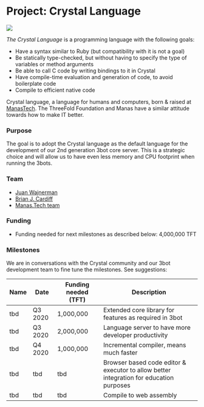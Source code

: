 # Project: Crystal Language

![](crystal_language.jpg)

*The Crystal Language* is a programming language with the following goals:

- Have a syntax similar to Ruby (but compatibility with it is not a goal)
- Be statically type-checked, but without having to specify the type of variables or method arguments
- Be able to call C code by writing bindings to it in Crystal
- Have compile-time evaluation and generation of code, to avoid boilerplate code
- Compile to efficient native code

Crystal language, a language for humans and computers, born & raised at [ManasTech](https://manas.tech/).
The ThreeFold Foundation and Manas have a similar attitude towards how to make IT better.

### Purpose

The goal is to adopt the Crystal language as the default language for the development of our 2nd generation 3bot core server.
This is a strategic choice and will allow us to have even less memory and CPU footprint when running the 3bots.

### Team

- [Juan Wajnerman](https://www.consciousinternet.org/#/people/juan_wajnerman)
- [Brian J. Cardiff](https://www.consciousinternet.org/#/people/brian_j_cardiff)
- [Manas.Tech team](https://manas.tech/staff/)

### Funding

- Funding needed for next milestones as described below: 4,000,000 TFT

### Milestones

We are in conversations with the Crystal community and our 3bot development team to fine tune the milestones. See suggestions:

| Name         | Date   | Funding needed (TFT) | Description
|:-------------|--------|-------------|-----------------|
| tbd | Q3 2020 | 1,000,000 | Extended core library for features as required in 3bot |
| tbd | Q3 2020 | 2,000,000 | Language server to have more developer productivity |
| tbd | Q4 2020 | 1,000,000 | Incremental compiler, means much faster |
| tbd |  tbd | tbd | Browser based code editor & executor to allow better integration for education purposes |
| tbd |  tbd | tbd | Compile to web assembly |


<!-- [roadmap](templates/roadmap.html?data=roadmap_crystallang.json ':include :type=iframe width=100% height=550px frameBorder="0" scrolling="no" align="center"') -->